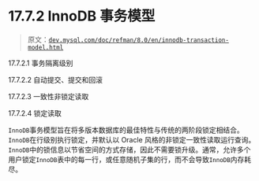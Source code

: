# 17.7.2 InnoDB 事务模型

> 原文：[`dev.mysql.com/doc/refman/8.0/en/innodb-transaction-model.html`](https://dev.mysql.com/doc/refman/8.0/en/innodb-transaction-model.html)

17.7.2.1 事务隔离级别

17.7.2.2 自动提交、提交和回滚

17.7.2.3 一致性非锁定读取

17.7.2.4 锁定读取

`InnoDB`事务模型旨在将多版本数据库的最佳特性与传统的两阶段锁定相结合。`InnoDB`在行级别执行锁定，并默认以 Oracle 风格的非锁定一致性读取运行查询。`InnoDB`中的锁信息以节省空间的方式存储，因此不需要锁升级。通常，允许多个用户锁定`InnoDB`表中的每一行，或任意随机子集的行，而不会导致`InnoDB`内存耗尽。
